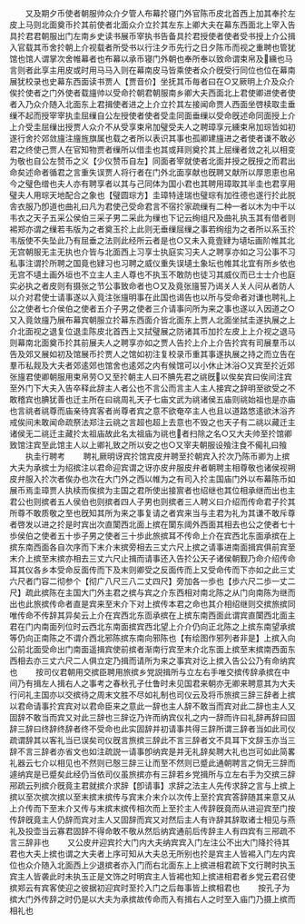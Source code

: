 <!-- { "loadSidebar": true } -->
　　又及期夕币使者朝服帅众介夕管人布幕扵寝门外官陈币皮北首西上加其奉扵左皮上马则北面奠币扵其前使者北面众介立扵其左东上卿大夫在幕东西面北上宰入告具扵君君朝服出门左南乡史读书展币宰执书告备具扵君授使者使者受书授上介公揖入官载其币舍扵朝上介视载者所受书以行注夕币先行之日夕陈币而视之重聘也管犹馆也馆人谓掌次舍帷幕者也布幕以承币寝门外朝也奉所奉以致命谓束帛及纁也马言则者此享主用皮或时用马马入则在幕南皮马皆乘使者众介旣受行同位也位在幕南展犹校录也史幕东西面读书贾人【贾音价】坐抚其币毎者曰在○又厥明上介及众介俟扵使者之门外使者载旜帅以受命扵朝君朝服南乡卿大夫西面北上君使卿进使者使者入乃众介随入北面东上君揖使者进之上介立扵其左接闻命贾人西面坐啓椟取圭垂缫不起而授宰宰执圭屈缫自公左授使者使者受圭同面垂缫以受命旣述命同面授上介上介受圭屈缫出授贾人众介不从受享束帛加璧受夫人之聘璋享元纁束帛加琮皆如初遂行舍扵郊敛旜注旜旌旗属也载之者所以表识其事也孤卿建旜进之者使者谦不敢必君之终使己贾人在官知物贾者缫所以借圭也其或拜则奠扵其上屈缫者敛之礼以相变为敬也自公左赞币之义【少仪赞币自左】同面者宰就使者北面并授之旣授之而君出命矣述命者循君之言重失误贾人将行者在门外北面享献也旣聘又献所以厚恩恵也帛今之璧色缯也夫人亦有聘享者以其与己同体为国小君也其聘用璋取其半圭也君享用璧夫人用琮天地配合之象也【璧圆琮方】圭璋特逹瑞也璧琮有加徃德也遂行扵此脱舎衣服乃卽道也曲礼曰凡为君使己受命君言不宿扵家疏缫有二种一者以木为中干以韦衣之天子五采公侯伯三采子男二采此为缫也下记云绚组尺及曲礼执玉其有借者则裼郑亦谓之缫若韦版为之者奠玉扵上此则无垂缫屈缫之事若绚组为之者所以系玉扵韦版使不失坠此乃有屈垂之法则此经所云者是也○又未入竟壹肄为壝坛画阶帷其北无宫朝服无主无执也介皆与北面西上习享士执庭实习夫人之聘享亦如之习公事不习私事注谓扵所聘之国竟也肄习也习聘之威仪重失误壝土象坛也帷其北宜有所乡依也无宫不壝土画外垣也不立主人主人尊也不执玉不敢防也徒习其威仪而已士士介也庭实必执之者皮则有摄张之节公事致命者也○又及竟张旜誓乃谒关人关人问从者防人以介对君使士请事遂以入竟注张旜明事在此国也谒告也以所与受命者对谦也聘礼上公之使者七介侯伯之使者五介子男之使者三介请事问所为来之事也遂以入因道之○又入竟敛旜乃展布幕宾朝服立扵幕东西面介皆北面东上贾人北面坐拭圭遂执展之上介北面视之退复位退圭陈皮北首西上又拭璧展之防诸其币加扵左皮上上介视之退马则幕南北面奠币扵其前展夫人之聘享亦如之贾人告扵上介上介告扵宾有司展羣币以告及郊又展如初及馆展币扵贾人之馆如初注复校录币重其事遂执展之持之而立告在羣币私觌及大夫者郊逺郊也馆舍也逺郊之内有候馆可以小休止沐浴○又宾至扵近郊张旜君使卿朝服用束帛劳○又至扵朝主人曰不腆先君之祧旣以俟矣宾曰俟间注宾至外门下大夫入告卒释此辞主人者公也不言公而言主人主人接宾之辞明至欲受之不敢稽宾也腆犹善也迁主所在曰祧周礼天子七庙文武为祧诸侯五庙则祧始祖也是亦庙也言祧者祧尊而庙亲待宾客者尚尊者宾之意不欲奄卒主人也且以道路悠逺欲沐浴齐戒俟间未敢闻命疏祭法郑注云祧之言超也超上去意也不毁之也天子有二祧以藏迁主诸侯无二祧迁主藏扵太祖庙故此名太祖庙为祧也者扫除之名○又大夫帅至扵馆卿致馆注宾至此馆主人以上卿礼致之所以安之也○又宰夫朝服设飱注食不僃礼曰飱
　　执圭行聘考
　　聘礼厥明讶宾扵馆宾皮弁聘至扵朝宾入扵次乃陈币卿为上摈大夫为承摈士为绍摈注以君命迎宾谓之讶亦皮弁服皮弁者朝聘主相尊敬也诸侯视朔皮弁服入扵次者俟办也次在大门外之西以帷为之有司入扵主国庙门外以布幕陈币如展币焉圭璋贾人执椟而俟摈为主国之君所使出接賔者也绍继也其位相承继而出也主君公也则摈者五人侯伯也则摈者四人子男也则摈者三人聘义曰介绍而传命君子扵其所尊不敢质敬之至也旣知其所为来之事复请之者宾来当与主君为礼为其谦不敢斥尊者啓发以进之扵是时宾出次直闑西北面上摈在闑东阈外西面其相去也公之使者七十歩侯伯之使者五十歩子男之使者三十歩此旅摈耳不传命上介在宾西北东面承摈在上摈东南西面各自次序而下末介末摈旁相去三丈六尺上摈之请事进南面揖宾俱前宾至末介上摈至末摈亦相去三丈六尺止揖而请事还入告扵公天子诸侯朝觐乃命介绍传命耳其仪各乡本受命反面传而下及末则卿受之反面传而上又受命传而下亦如之此三丈六尺者门容二彻参个【彻广八尺三八二丈四尺】旁加各一歩也【歩六尺二歩一丈二尺】疏此摈陈在主国大门外主君之摈与宾之介东西相对南北陈之从门向南陈为继而出也此旅摈传命者直是宾来至末介下对上摈传本君之命也其介相绍继则交摈旅摈同唯传命不传辞其异矣云上介在宾西北东靣承摈在上摈东南西面此谓宾直闑西北面主君在门内南面列位时云西北东南面摈宾西北望上介介仍向正北陈之上摈东南望承摈等仍向正南陈之不谓介西北邪陈摈东南向邪陈也【有绘图作邪列者非是】上摈入向公前北面受命出门南面遥揖宾使前摈者渐南行宾至末介北东面上摈至末摈南西面东西相去亦三丈六尺二人俱立定乃揖而请所为来之事宾对讫上摈入告公公乃有命纳宾也
　　按司仪君朝用交摈臣聘用旅摈乡党説揖所与立左右手唯交摈传辞承摈在中间乃有揖左人揖右人之事考之春秋孔子仕鲁时未见国君来朝亦无卿来聘意其为大夫行问礼主国亦以交摈待之周末文胜不尽如礼制也司仪云及将币旅摈三辞三辞者上摈以君命请事扵宾宾对以君命臣来之意此一辞也主人辞不敢当而宾对此二辞也主人又固辞不敢当而宾又对此三辞也三辞讫乃许而纳宾仪礼之内一辞而许曰礼辞再辞曰固辞三辞曰终辞终辞者终不受命也此实固辞并初请事共得三辞所谓三辞者当如此司仪疏谓辞其以客礼当已误矣司仪旣言旅摈三辞此不言三辞者文不具耳下文辞玉亦当三辞不言三辞者亦省文也如注疏説一请事卽纳宾是并无礼辞矣聘大礼也岂可如此简畧礼器云七介以相见也不然则已慤三辞三让而至不然则已蹙此通朝聘言之倘无三辞而遽纳宾是已蹙矣此经仍当依司仪虽旅摈亦有三辞若乡党揖所与立左右手为交摈三辞郉疏云列摈介旣竟主君就摈介求辞【卽请事】求辞之法主人先传求辞之言与上摈上摈以至次摈次摈以至末摈末摈传与宾末介末介以次传上至扵宾宾答辞随其来意又从上介传而下至末介又传与末摈末摈传相次而上至扵主人传辞旣竟而从进迎宾至门按传辞旣竟主人仍辞而宾对主人又固辞而宾又对然后主人有许辞其辞取诸士相见与燕礼及投壶当云寡君固辞不得命敢不敬从然后纳宾通前后传辞主人有四宾有三郉疏不言三辞非也
　　又公皮弁迎宾扵大门内大夫纳宾宾入门左注公不出大门降扵待其君也大夫上摈也谓之大夫者上序可知从大夫总无所别也扵是宾主人皆裼入门左内宾位也众介随入北面西上少退摈者亦入门而右北面东上上摈进相君疏下文行聘时执玉宾主人皆袭此时未执玉正是文饰之时明宾主人皆裼也知上摈进相君者乡党云君召使摈郑云有宾客使迎之彼据初迎宾时至扵入门之后毎事皆上摈相君也
　　按孔子为摈大门外传辞之时仍是以大夫为承摈故传命而入有揖右人之时至入庙门乃摄上摈而相礼也
